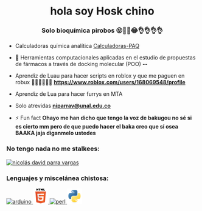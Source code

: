 <h1 align="center"> hola soy Hosk chino</h1>
<h3 align="center">Solo bioquímica pirobos 😜🧪💊😂👌👌👌👌</h3>

- Calculadoras química analítica [Calculadoras-PAQ](https://github.com/Nicouti/Calculadoras-PAQ)

- 💊 Herramientas computacionales aplicadas en el estudio de propuestas de fármacos a través de docking molecular (POO) **--**

- Aprendiz de Luau para hacer scripts en roblox y que me paguen en robux 🥵🥵🤑🤑🤑🤑 **https://www.roblox.com/users/168069548/profile**

- Aprendiz de Lua para hacer furrys en MTA 

- Solo atrevidas **niparrav@unal.edu.co**

- ⚡ Fun fact **Ohayo me han dicho que tengo la voz de bakugou no sé si es cierto mm pero de que puedo hacer el baka creo que sí osea BAAKA jaja diganmelo ustedes**

<h3 align="left">No tengo nada no me stalkees:</h3>
<p align="left">
<a href="https://www.linkedin.com/in/nicol%C3%A1s-david-parra-vargas-172b4a21a/" target="blank"><img align="center" src="https://raw.githubusercontent.com/rahuldkjain/github-profile-readme-generator/master/src/images/icons/Social/linked-in-alt.svg" alt="nicolás david parra vargas" height="30" width="40" /></a>
</p>

<h3 align="left">Lenguajes y miscelánea chistosa:</h3>
<p align="left"> <a href="https://www.arduino.cc/" target="_blank" rel="noreferrer"> <img src="https://cdn.worldvectorlogo.com/logos/arduino-1.svg" alt="arduino" width="40" height="40"/> </a> <a href="https://www.w3.org/html/" target="_blank" rel="noreferrer"> <img src="https://raw.githubusercontent.com/devicons/devicon/master/icons/html5/html5-original-wordmark.svg" alt="html5" width="40" height="40"/> </a> <a href="https://www.perl.org/" target="_blank" rel="noreferrer"> <img src="https://api.iconify.design/logos-perl.svg" alt="perl" width="40" height="40"/> </a> <a href="https://www.python.org" target="_blank" rel="noreferrer"> <img src="https://raw.githubusercontent.com/devicons/devicon/master/icons/python/python-original.svg" alt="python" width="40" height="40"/> </a> </p>

